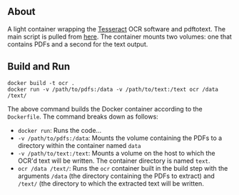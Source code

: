 ## About

A light container wrapping the [Tesseract](https://github.com/tesseract-ocr/tesseract)
OCR software and pdftotext. The main script is pulled from
[here](https://diging.atlassian.net/wiki/spaces/DCH/pages/5275668/Tutorial+Text+Extraction+and+OCR+with+Tesseract+and+ImageMagick). The container mounts two volumes: one that contains PDFs and a second for the text output.

## Build and Run

```
docker build -t ocr .
docker run -v /path/to/pdfs:/data -v /path/to/text:/text ocr /data /text/
```

The above command builds the Docker container according to the `Dockerfile`. The command breaks down as follows:

* `docker run`: Runs the code...
* `-v /path/to/pdfs:/data`: Mounts the volume containing the PDFs to a directory within the container named `data`
* `-v /path/to/text:/text`: Mounts a volume on the host to which the OCR'd text will be written. The container directory is named `text`.
* `ocr /data /text/`: Runs the `ocr` container built in the build step with the arguments `/data` (the directory containing the PDFs to extract) and `/text/` (the directory to which the extracted text will be written.
